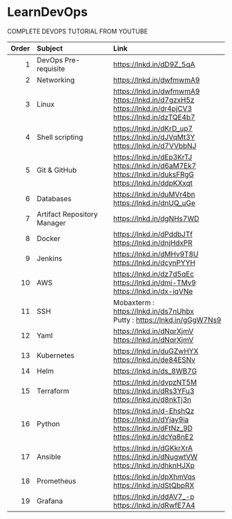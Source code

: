 # LearnDevOps

COMPLETE DEVOPS TUTORIAL FROM YOUTUBE

| Order | Subject                     | Link                     |
| ----: | :-------------------------- |:------------------------ |
| 1     | DevOps Pre-requisite        | https://lnkd.in/dD9Z_5qA |
| 2     | Networking                  | https://lnkd.in/dwfmwmA9 |
| 3     | Linux                       | https://lnkd.in/dwfmwmA9 <br/> https://lnkd.in/d7gzxH5z <br/> https://lnkd.in/dr4pjCV3 <br/> https://lnkd.in/dzTQE4b7 |
| 4     | Shell scripting             | https://lnkd.in/dKrD_up7 <br/> https://lnkd.in/dJVqMt3Y <br/> https://lnkd.in/d7VVbbNJ |
| 5     | Git & GitHub                | https://lnkd.in/dEp3KrTJ <br/> https://lnkd.in/d6aM7Ek7 <br/> https://lnkd.in/duksFRgG <br/> https://lnkd.in/ddpKXxqt |
| 6     | Databases                   | https://lnkd.in/duMVr4bn <br/> https://lnkd.in/dnUQ_uGe |
| 7     | Artifact Repository Manager | https://lnkd.in/dgNHs7WD |
| 8     | Docker                      | https://lnkd.in/dPddbJTf <br/> https://lnkd.in/dnjHdxPR |
| 9     | Jenkins                     | https://lnkd.in/dMHv9T8U <br/> https://lnkd.in/dcynPYYH |
| 10    | AWS                         | https://lnkd.in/dz7d5qEc <br/> https://lnkd.in/dmi-TMv9 <br/> https://lnkd.in/dx-iqVNe |
| 11    | SSH                         | Mobaxterm : https://lnkd.in/ds7nUhbx <br/> Putty : https://lnkd.in/gGgW7Ns9 |
| 12    | Yaml                        | https://lnkd.in/dNqrXjmV <br/> https://lnkd.in/dNqrXjmV |
| 13    | Kubernetes                  | https://lnkd.in/duGZwHYX <br/> https://lnkd.in/de84ESNv |
| 14    | Helm                        | https://lnkd.in/ds_8WB7G |
| 15    | Terraform                   | https://lnkd.in/dvpzNT5M <br/> https://lnkd.in/dRs3YFu3 <br/> https://lnkd.in/d8nkTj3n |
| 16    | Python                      | https://lnkd.in/d-EhshQz <br/> https://lnkd.in/dYjay9ia <br/> https://lnkd.in/dFtNz_9D <br/> https://lnkd.in/dcYq8nE2 |
| 17    | Ansible                     | https://lnkd.in/dGKkrXrA <br/> https://lnkd.in/dNugwtVW <br/> https://lnkd.in/dhknHJXp |
| 18    | Prometheus                  | https://lnkd.in/dpXhmVqs <br/> https://lnkd.in/dStQbpRX |
| 19    | Grafana                     | https://lnkd.in/ddAV7_-p <br/> https://lnkd.in/dRwfE7A4 |
